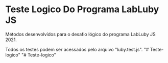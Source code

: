 # Teste Logico Do Programa LabLuby JS

Métodos desenvolvídos para o desafio lógico do programa LabLuby JS 2021.
	
Todos os testes podem ser acessados pelo arquivo "luby.test.js".
"# Teste-logico" 
"# Teste-logico" 
